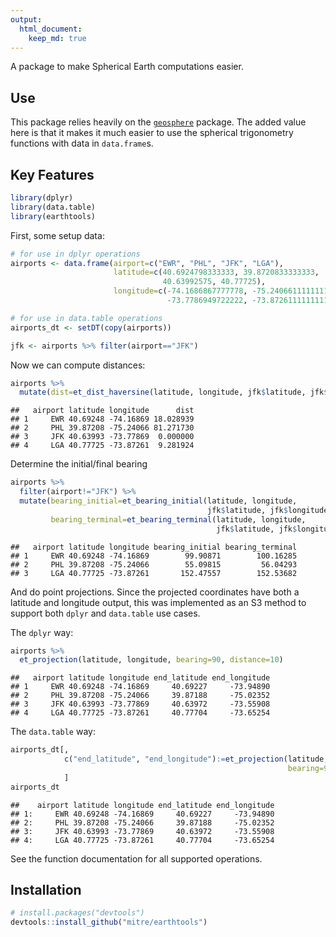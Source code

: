 ```yaml
---
output: 
  html_document:
    keep_md: true
---
```


A package to make Spherical Earth computations easier.

## Use

This package relies heavily on the [`geosphere`](https://cran.r-project.org/web/packages/geosphere/index.html) package.
The added value here is that it makes it much easier to use the spherical trigonometry functions with data in `data.frame`s. 

## Key Features


```r
library(dplyr)
library(data.table)
library(earthtools)
```

First, some setup data:

```r
# for use in dplyr operations
airports <- data.frame(airport=c("EWR", "PHL", "JFK", "LGA"),
                       latitude=c(40.6924798333333, 39.8720833333333, 
                                  40.63992575, 40.77725),
                       longitude=c(-74.1686867777778, -75.2406611111111,
                                   -73.7786949722222, -73.8726111111111))

# for use in data.table operations
airports_dt <- setDT(copy(airports))

jfk <- airports %>% filter(airport=="JFK")
```

Now we can compute distances:

```r
airports %>%
  mutate(dist=et_dist_haversine(latitude, longitude, jfk$latitude, jfk$longitude))
```

```
##   airport latitude longitude      dist
## 1     EWR 40.69248 -74.16869 18.028939
## 2     PHL 39.87208 -75.24066 81.271730
## 3     JFK 40.63993 -73.77869  0.000000
## 4     LGA 40.77725 -73.87261  9.281924
```

Determine the initial/final bearing

```r
airports %>%
  filter(airport!="JFK") %>%
  mutate(bearing_initial=et_bearing_initial(latitude, longitude, 
                                            jfk$latitude, jfk$longitude),
         bearing_terminal=et_bearing_terminal(latitude, longitude, 
                                              jfk$latitude, jfk$longitude))
```

```
##   airport latitude longitude bearing_initial bearing_terminal
## 1     EWR 40.69248 -74.16869        99.90871        100.16285
## 2     PHL 39.87208 -75.24066        55.09815         56.04293
## 3     LGA 40.77725 -73.87261       152.47557        152.53682
```

And do point projections. 
Since the projected coordinates have both a latitude and longitude output, this was implemented as an S3 method to support both `dplyr` and `data.table` use cases.

The `dplyr` way:

```r
airports %>%
  et_projection(latitude, longitude, bearing=90, distance=10)
```

```
##   airport latitude longitude end_latitude end_longitude
## 1     EWR 40.69248 -74.16869     40.69227     -73.94890
## 2     PHL 39.87208 -75.24066     39.87188     -75.02352
## 3     JFK 40.63993 -73.77869     40.63972     -73.55908
## 4     LGA 40.77725 -73.87261     40.77704     -73.65254
```

The `data.table` way:

```r
airports_dt[,
            c("end_latitude", "end_longitude"):=et_projection(latitude, longitude, 
                                                              bearing=90, distance=10)
            ]
airports_dt
```

```
##    airport latitude longitude end_latitude end_longitude
## 1:     EWR 40.69248 -74.16869     40.69227     -73.94890
## 2:     PHL 39.87208 -75.24066     39.87188     -75.02352
## 3:     JFK 40.63993 -73.77869     40.63972     -73.55908
## 4:     LGA 40.77725 -73.87261     40.77704     -73.65254
```

See the function documentation for all supported operations.

## Installation


```r
# install.packages("devtools")
devtools::install_github("mitre/earthtools")
```
